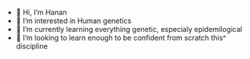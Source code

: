 - 👋 Hi, I’m Hanan
- 👀 I’m interested in Human genetics
- 🌱 I’m currently learning everything genetic, especialy epidemilogical
- 💞️ I’m looking to learn enough to be confident from scratch this^ discipline


<!---
Kindascholar/Kindascholar is a ✨ special ✨ repository because its `README.md` (this file) appears on your GitHub profile.
You can click the Preview link to take a look at your changes.
--->
